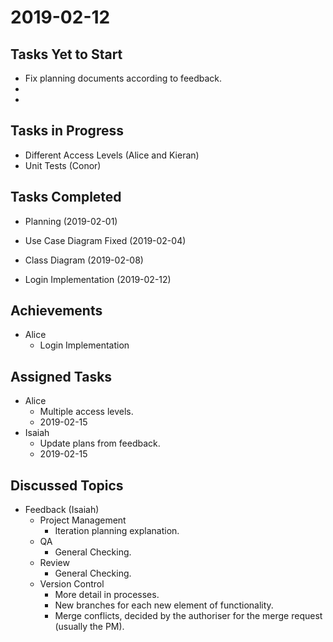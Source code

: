 # 2019-02-12

## Tasks Yet to Start

* Fix planning documents according to feedback. 
*
*

## Tasks in Progress

* Different Access Levels (Alice and Kieran)
* Unit Tests (Conor)

## Tasks Completed

* Planning (2019-02-01)
* Use Case Diagram Fixed (2019-02-04)
* Class Diagram (2019-02-08)


* Login Implementation (2019-02-12)

## Achievements

* Alice
    * Login Implementation
    
## Assigned Tasks

* Alice
    * Multiple access levels.
    * 2019-02-15
* Isaiah
    * Update plans from feedback. 
    * 2019-02-15
    
## Discussed Topics
* Feedback (Isaiah)
    * Project Management
        * Iteration planning explanation. 
    * QA
        * General Checking.
    * Review
        * General Checking.
    * Version Control
        * More detail in processes.
        * New branches for each new element of functionality. 
        * Merge conflicts, decided by the authoriser for the merge request (usually the PM).